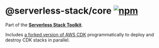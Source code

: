 # @serverless-stack/core [![npm](https://img.shields.io/npm/v/@serverless-stack/core.svg)](https://www.npmjs.com/package/@serverless-stack/core)

Part of the **[Serverless Stack Toolkit](https://github.com/serverless-stack/serverless-stack)**.

Includes [a forked version of AWS CDK](https://github.com/serverless-stack/sst-cdk) programmatically to deploy and destroy CDK stacks in parallel.
